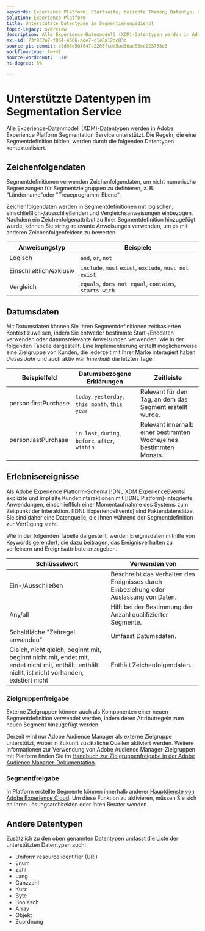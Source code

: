 ```yaml
---
keywords: Experience Platform; Startseite; beliebte Themen; Datentyp; Datentypen; Datentypen; Datentypen; Datentyp; Segmentierungsdatentypen; Segmentierung; Segmentierung; Segmentierungsdienst; Datentypen des Segmentierungsdienstes; Segmentierungsdienst
solution: Experience Platform
title: Unterstützte Datentypen im Segmentierungsdienst
topic-legacy: overview
description: Alle Experience-Datenmodell (XDM)-Datentypen werden in Adobe Segmentation Service unterstützt. Die Regeln, die eine Segmentdefinition bilden, werden durch die folgenden Datentypen kontextualisiert.
exl-id: 73f932a7-f864-4566-ade7-c148a12dc83c
source-git-commit: c3d66e50f647c2203fcdd5ad36ad86ed223733e3
workflow-type: tm+mt
source-wordcount: '510'
ht-degree: 6%

---
```


# Unterstützte Datentypen im Segmentation Service

Alle Experience-Datenmodell (XDM)-Datentypen werden in Adobe Experience Platform Segmentation Service unterstützt. Die Regeln, die eine Segmentdefinition bilden, werden durch die folgenden Datentypen kontextualisiert.

## Zeichenfolgendaten

Segmentdefinitionen verwenden Zeichenfolgendaten, um nicht numerische Begrenzungen für Segmentzielgruppen zu definieren, z. B. &quot;Ländername&quot;oder &quot;Treueprogramm-Ebene&quot;.

Zeichenfolgendaten werden in Segmentdefinitionen mit logischen, einschließlich-/ausschließenden und Vergleichsanweisungen einbezogen. Nachdem ein Zeichenfolgenattribut zu Ihrer Segmentdefinition hinzugefügt wurde, können Sie string-relevante Anweisungen verwenden, um es mit anderen Zeichenfolgenfeldern zu bewerten.

| Anweisungstyp | Beispiele |
| -------------- | -------- |
| Logisch       | `and`, `or`, `not` |
| Einschließlich/exklusiv | `include`, `must` `exist`, `exclude`, `must not exist` |
| Vergleich | `equals`, `does not equal`, `contains`, `starts with` |

## Datumsdaten

Mit Datumsdaten können Sie Ihren Segmentdefinitionen zeitbasierten Kontext zuweisen, indem Sie entweder bestimmte Start-/Enddaten verwenden oder datumsrelevante Anweisungen verwenden, wie in der folgenden Tabelle dargestellt. Eine Implementierung erstellt möglicherweise eine Zielgruppe von Kunden, die jederzeit mit Ihrer Marke interagiert haben *dieses Jahr* und auch aktiv war *Innerhalb* die letzten Tage.

| Beispielfeld | Datumsbezogene Erklärungen | Zeitleiste |
| ------------- | ------------------------ | --------- |
| person.firstPurchase | `today`, `yesterday`, `this month`, `this year` | Relevant für den Tag, an dem das Segment erstellt wurde. |
| person.lastPurchase | `in last`, `during`, `before`, `after`, `within` | Relevant innerhalb einer bestimmten Woche/eines bestimmten Monats. |

## Erlebnisereignisse

Als Adobe Experience Platform-Schema [!DNL XDM ExperienceEvents] explizite und implizite Kundeninteraktionen mit [!DNL Platform]-integrierte Anwendungen, einschließlich einer Momentaufnahme des Systems zum Zeitpunkt der Interaktion. [!DNL ExperienceEvents] sind Faktendatensätze. Sie sind daher eine Datenquelle, die Ihnen während der Segmentdefinition zur Verfügung steht.

Wie in der folgenden Tabelle dargestellt, werden Ereignisdaten mithilfe von Keywords gerendert, die dazu beitragen, das Ereignisverhalten zu verfeinern und Ereignisattribute anzugeben.

| Schlüsselwort | Verwenden von  |
| ------- | --- |
| Ein-/Ausschließen | Beschreibt das Verhalten des Ereignisses durch Einbeziehung oder Auslassung von Daten. |
| Any/all | Hilft bei der Bestimmung der Anzahl qualifizierter Segmente. |
| Schaltfläche &quot;Zeitregel anwenden&quot; | Umfasst Datumsdaten. |
| Gleich, nicht gleich, beginnt mit, beginnt nicht mit, endet mit, endet nicht mit, enthält, enthält nicht, ist nicht vorhanden, existiert nicht | Enthält Zeichenfolgendaten. |

### Zielgruppenfreigabe

Externe Zielgruppen können auch als Komponenten einer neuen Segmentdefinition verwendet werden, indem deren Attributregeln zum neuen Segment hinzugefügt werden.

Derzeit wird nur Adobe Audience Manager als externe Zielgruppe unterstützt, wobei in Zukunft zusätzliche Quellen aktiviert werden. Weitere Informationen zur Verwendung von Adobe Audience Manager-Zielgruppen mit Platform finden Sie im [Handbuch zur Zielgruppenfreigabe in der Adobe Audience Manager-Dokumentation](https://experienceleague.adobe.com/docs/audience-manager/user-guide/implementation-integration-guides/integration-experience-platform/aam-aep-audience-sharing.html?lang=de).

### Segmentfreigabe

In Platform erstellte Segmente können innerhalb anderer [Hauptdienste von Adobe Experience Cloud](https://experienceleague.adobe.com/docs/core-services/interface/experience-cloud.html?lang=de). Um diese Funktion zu aktivieren, müssen Sie sich an Ihren Lösungsarchitekten oder Ihren Berater wenden.

## Andere Datentypen

Zusätzlich zu den oben genannten Datentypen umfasst die Liste der unterstützten Datentypen auch:

- Uniform resource identifier (URI)
- Enum
- Zahl
- Lang
- Ganzzahl
- Kurz
- Byte
- Boolesch
- Array
- Objekt
- Zuordnung
